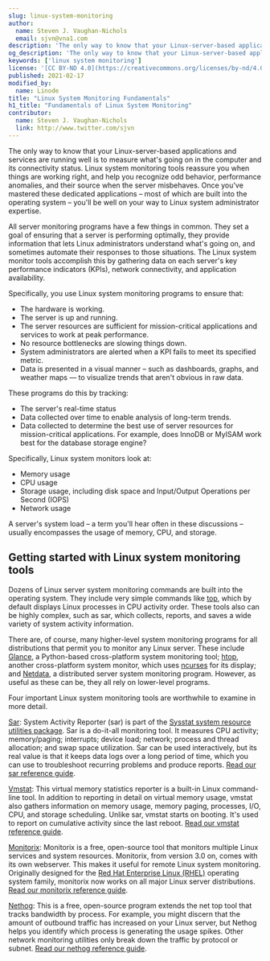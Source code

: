 ```yaml
---
slug: linux-system-monitoring
author:
  name: Steven J. Vaughan-Nichols
  email: sjvn@vna1.com
description: 'The only way to know that your Linux-server-based applications and services are running well is to measure what''s going on in the computer and its connectivity status. Linux system monitoring tools reassure you when things are working right, and help you recognize odd behavior, performance anomalies, and their source when the server misbehaves.'
og_description: 'The only way to know that your Linux-server-based applications and services are running well is to measure what''s going on in the computer and its connectivity status. Linux system monitoring tools reassure you when things are working right, and help you recognize odd behavior, performance anomalies, and their source when the server misbehaves.'
keywords: ['linux system monitoring']
license: '[CC BY-ND 4.0](https://creativecommons.org/licenses/by-nd/4.0)'
published: 2021-02-17
modified_by:
  name: Linode
title: "Linux System Monitoring Fundamentals"
h1_title: "Fundamentals of Linux System Monitoring"
contributor:
  name: Steven J. Vaughan-Nichols
  link: http://www.twitter.com/sjvn
---
```


The only way to know that your Linux-server-based applications and services are running well is to measure what's going on in the computer and its connectivity status. Linux system monitoring tools reassure you when things are working right, and help you recognize odd behavior, performance anomalies, and their source when the server misbehaves. Once you've mastered these dedicated applications – most of which are built into the operating system – you'll be well on your way to Linux system administrator expertise.

All server monitoring programs have a few things in common. They set a goal of ensuring that a server is performing optimally, they provide information that lets Linux administrators understand what's going on, and sometimes automate their responses to those situations. The Linux system monitor tools accomplish this by gathering data on each server's key performance indicators (KPIs), network connectivity, and application availability.

Specifically, you use Linux system monitoring programs to ensure that:

- The hardware is working.
- The server is up and running.
- The server resources are sufficient for mission-critical applications and services to work at peak performance.
- No resource bottlenecks are slowing things down.
- System administrators are alerted when a KPI fails to meet its specified metric.
- Data is presented in a visual manner – such as dashboards, graphs, and weather maps — to visualize trends that aren&#39;t obvious in raw data.

These programs do this by tracking:

- The server's real-time status
- Data collected over time to enable analysis of long-term trends.
- Data collected to determine the best use of server resources for mission-critical applications. For example, does InnoDB or MyISAM work best for the database storage engine?

Specifically, Linux system monitors look at:

- Memory usage
- CPU usage
- Storage usage, including disk space and Input/Output Operations per Second (IOPS)
- Network usage

A server's system load – a term you'll hear often in these discussions – usually encompasses the usage of memory, CPU, and storage.

## Getting started with Linux system monitoring tools

Dozens of Linux server system monitoring commands are built into the operating system. They include very simple commands like [top](https://www.linode.com/docs/guides/top-htop-iotop/), which by default displays Linux processes in CPU activity order. These tools also can be highly complex, such as sar, which collects, reports, and saves a wide variety of system activity information.

There are, of course, many higher-level system monitoring programs for all distributions that permit you to monitor any Linux server. These include [Glance](https://nicolargo.github.io/glances/), a Python-based cross-platform system monitoring tool; [htop](https://htop.dev/), another cross-platform system monitor, which uses [ncurses](http://www.gnu.org/software/ncurses/) for its display; and [Netdata](https://www.netdata.cloud/), a distributed server system monitoring program. However, as useful as these can be, they all rely on lower-level programs.

Four important Linux system monitoring tools are worthwhile to examine in more detail.

[Sar](https://linux.die.net/man/1/sar): System Activity Reporter (sar) is part of the [Sysstat system resource utilities package](https://github.com/sysstat/sysstat). Sar is a do-it-all monitoring tool. It measures CPU activity; memory/paging; interrupts; device load; network; process and thread allocation; and swap space utilization. Sar can be used interactively, but its real value is that it keeps data logs over a long period of time, which you can use to troubleshoot recurring problems and produce reports. [Read our sar reference guide](sjvn_sar).

[Vmstat](https://linux.die.net/man/8/vmstat): This virtual memory statistics reporter is a built-in Linux command-line tool. In addition to reporting in detail on virtual memory usage, vmstat also gathers information on memory usage, memory paging, processes, I/O, CPU, and storage scheduling. Unlike sar, vmstat starts on booting. It&#39;s used to report on cumulative activity since the last reboot. [Read our vmstat reference guide](sjvn_vmstat).

[Monitorix](https://www.monitorix.org/): Monitorix is a free, open-source tool that monitors multiple Linux services and system resources. Monitorix, from version 3.0 on, comes with its own webserver. This makes it useful for remote Linux system monitoring. Originally designed for the [Red Hat Enterprise Linux (RHEL)](https://www.redhat.com/en/technologies/linux-platforms/enterprise-linux) operating system family, monitorix now works on all major Linux server distributions. [Read our monitorix reference guide](sjvn_monitorix).

[Nethog](https://github.com/raboof/nethogs): This is a free, open-source program extends the net top tool that tracks bandwidth by process. For example, you might discern that the amount of outbound traffic has increased on your Linux server, but Nethog helps you identify which process is generating the usage spikes. Other network monitoring utilities only break down the traffic by protocol or subnet. [Read our nethog reference guide](sjvn_nethogs).